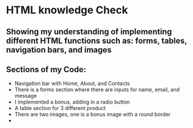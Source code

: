 # HTML knowledge Check 
## Showing my understanding of implementing different HTML functions such as: forms, tables, navigation bars, and images
## Sections of my Code: 
* Navigation bar with Home, About, and Contacts
* There is a forms section where there are inputs for name, email, and message
* I implemented a bonus, adding in a radio button
* A table section for 3 different product
* There are two images, one is a bonus image with a round border
* 
